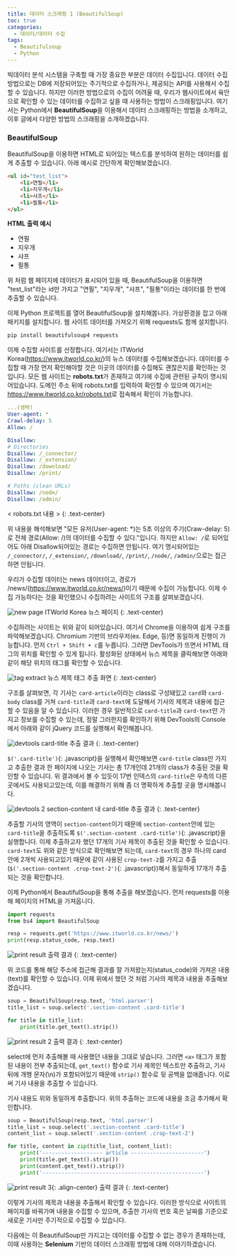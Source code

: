 ```yaml
---
title: 데이터 스크래핑 1 (BeautifulSoup)
toc: true
categories:
  - 데이터/데이터 수집
tags:
  - Beautifulsoup
  - Python
---
```


빅데이터 분석 시스템을 구축할 때 가장 중요한 부분은 데이터 수집입니다. 데이터 수집 방법으로는 DB에 저장되어있는 주기적으로 수집하거나, 제공되는 API를 사용해서 수집할 수 있습니다. 하지만 이러한 방법으로의 수집이 어려울 때, 우리가 웹사이트에서 육안으로 확인할 수 있는 데이터를 수집하고 싶을 때 사용하는 방법이 스크래핑입니다. 여기서는 Python에서 **BeautifulSoup**을 이용해서 데이터 스크래핑하는 방법을 소개하고, 이후 글에서 다양한 방법의 스크래핑을 소개하겠습니다.

### **BeautifulSoup**


BeautifulSoup을 이용하면 HTML로 되어있는 텍스트를 분석하여 원하는 데이터를 쉽게 추출할 수 있습니다. 아래 예시로 간단하게 확인해보겠습니다.

```html
<ul id="test_list">
    <li>연필</li>
    <li>지우개</li>
    <li>샤프</li>
    <li>필통</li>
</ul>
```

**HTML 출력 예시**

* 연필
* 지우개
* 샤프
* 필통

위 처럼 웹 페이지에 데이터가 표시되어 있을 때, BeautifulSoup을 이용하면 "test\_list"라는 id만 가지고 "연필", "지우개", "샤프", "필통"이라는 데이터를 한 번에 추출할 수 있습니다.

이제 Python 프로젝트를 열어 BeautifulSoup을 설치해봅니다. 가상환경을 잡고 아래 패키지를 설치합니다. 웹 사이트 데이터를 가져오기 위해 requests도 함께 설치합니다.

```python
pip install beautifulsoup4 requests
```

이제 수집할 사이트를 선정합니다. 여기서는 ITWorld Korea(<https://www.itworld.co.kr/>)의 뉴스 데이터를 수집해보겠습니다. 데이터를 수집할 때 가장 먼저 확인해야할 것은 이곳의 데이터를 수집해도 괜찮은지를 확인하는 것입니다. 모든 웹 사이트는 **robots.txt**가 존재하고 여기에 수집에 관련된 규칙이 명시되어있습니다. 도메인 주소 뒤에 robots.txt를 입력하여 확인할 수 있으며 여기서는 <https://www.itworld.co.kr/robots.txt>로 접속해서 확인이 가능합니다.

```yaml
...(생략)
User-agent: *
Crawl-delay: 5
Allow: /

Disallow: 
# Directories
Disallow: /_connector/
Disallow: /_extension/
Disallow: /download/
Disallow: /print/

# Paths (clean URLs)
Disallow: /node/
Disallow: /admin/
```

< robots.txt 내용 >
{: .text-center}

위 내용을 해석해보면 "모든 유저(User-agent: *)는 5초 이상의 주기(Craw-delay: 5)로 전체 경로(Allow: /)의 데이터를 수집할 수 있다."입니다. 하지만 `Allow: /`로 되어있어도 아래 Disallow되어있는 경로는 수집하면 안됩니다. 여기 명시되어있는 `/_connector/`, `/_extension/`, `/download/`, `/print/`, `/node/`, `/admin/`으로는 접근하면 안됩니다.

우리가 수집할 데이터는 news 데이터이고, 경로가 /news/(<https://www.itworld.co.kr/news/>)이기 때문에 수집이 가능합니다. 이제 수집 가능하다는 것을 확인했으니 수집하려는 사이트의 구조를 살펴보겠습니다.

![new page](/assets/images/posts/2022-3-20-tistory-post-6/img-1.png)
ITWorld Korea 뉴스 페이지
{: .text-center}

수집하려는 사이트는 위와 같이 되어있습니다. 여기서 Chrome을 이용하여 쉽게 구조를 파악해보겠습니다. Chromium 기반의 브라우저(ex. Edge, 등)면 동일하게 진행이 가능합니다. 먼저 `Ctrl + Shift + c`를 누릅니다. 그러면 DevTools가 뜨면서 HTML 태그의 위치를 확인할 수 있게 됩니다. 활성화된 상태에서 뉴스 제목을 클릭해보면 아래와 같이 해당 위치의 태그를 확인할 수 있습니다.

![tag extract](/assets/images/posts/2022-3-20-tistory-post-6/img-2.png)
뉴스 제목 태그 추출 화면
{: .text-center}

구조를 살펴보면, 각 기사는 `card-article`이라는 class로 구성돼있고 `card`와 `card-body` class를 거쳐 `card-title`과 `card-text`에 도달해서 기사의 제목과 내용에 접근할 수 있음을 알 수 있습니다. 이러한 경우 일반적으로 `card-title`과 `card-text`만 가지고 정보를 수집할 수 있는데, 정말 그러한지를 확인하기 위해 DevTools의 Console에서 아래와 같이 jQuery 코드를 실행해서 확인해봅니다.

![devtools](/assets/images/posts/2022-3-20-tistory-post-6/img-3.png)
card-title 추출 결과
{: .text-center}

`$('.card-title')`{: .javascript}을 실행해서 확인해보면 `card-title` class만 가지고 추출한 결과 한 페이지에 나오는 기사는 총 17개인데 21개의 class가 추출된 것을 확인할 수 있습니다. 위 결과에서 볼 수 있듯이 17번 인덱스의 `card-title`은 우측의 다른 곳에서도 사용되고있는데, 이를 해결하기 위해 좀 더 명확하게 추출할 곳을 명시해봅니다.

![devtools 2](/assets/images/posts/2022-3-20-tistory-post-6/img-4.png)
section-content 내 card-title 추출 결과
{: .text-center}

추출할 기사의 영역이 `section-content`이기 때문에 `section-content`안에 있는 `card-title`을 추출하도록 `$('.section-content .card-title')`{: .javascript}을 실행합니다. 이제 추출하고자 했던 17개의 기사 제목이 추출된 것을 확인할 수 있습니다. `card-text`도 위와 같은 방식으로 확인해보면 되는데, `card-text`의 경우 하나의 card 안에 2개씩 사용되고있기 때문에 같이 사용된 `crop-text-2`를 가지고 추출(`$('.section-content .crop-text-2')`{: .javascript})해서 동일하게 17개가 추출되는 것을 확인합니다.

이제 Python에서 BeautifulSoup을 통해 추출을 해보겠습니다. 먼저 requests를 이용해 페이지의 HTML을 가져옵니다.

```python
import requests
from bs4 import BeautifulSoup

resp = requests.get('https://www.itworld.co.kr/news/')
print(resp.status_code, resp.text)
```

![print result](/assets/images/posts/2022-3-20-tistory-post-6/img-5.png)
출력 결과
{: .text-center}

위 코드를 통해 해당 주소에 접근해 결과를 잘 가져왔는지(status_code)와 가져온 내용(text)를 확인할 수 있습니다. 이제 위에서 했던 것 처럼 기사의 제목과 내용을 추출해보겠습니다. 

```python
soup = BeautifulSoup(resp.text, 'html.parser')
title_list = soup.select('.section-content .card-title')

for title in title_list:
    print(title.get_text().strip())
```

![print result 2](/assets/images/posts/2022-3-20-tistory-post-6/img-6.png)
출력 결과
{: .text-center}

select에 먼저 추출해볼 때 사용했던 내용을 그대로 넣습니다. 그러면 `<a>` 태그가 포함된 내용이 전부 추출되는데, `get_text()` 함수로 기사 제목인 텍스트만 추출하고, 기사 뒤에 개행 문자(\n)가 포함되어있기 때문에 `strip()` 함수로 뒷 공백을 없애줍니다. 이로써 기사 내용을 추출할 수 있습니다.

기사 내용도 위와 동일하게 추출합니다. 위의 추출하는 코드에 내용을 조금 추가해서 확인합니다.

```python
soup = BeautifulSoup(resp.text, 'html.parser')
title_list = soup.select('.section-content .card-title')
content_list = soup.select('.section-content .crop-text-2')

for title, content in zip(title_list, content_list):
    print('------------------- article -----------------------')
    print(title.get_text().strip())
    print(content.get_text().strip())
    print('---------------------------------------------------')
```

![print result 3](/assets/images/posts/2022-3-20-tistory-post-6/img-7.png){: .align-center}
출력 결과
{: .text-center}

이렇게 기사의 제목과 내용을 추출해서 확인할 수 있습니다. 이러한 방식으로 사이트의 페이지를 바꿔가며 내용을 수집할 수 있으며, 추출한 기사의 번호 혹은 날짜를 기준으로 새로운 기사만 주기적으로 수집할 수 있습니다.

다음에는 이 BeautifulSoup만 가지고는 데이터를 수집할 수 없는 경우가 존재하는데, 이때 사용하는 **Selenium** 기반의 데이터 스크래핑 방법에 대해 이야기하겠습니다. 

